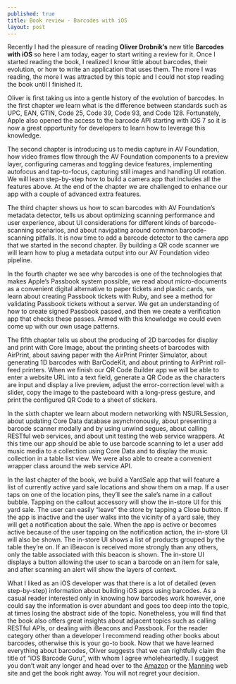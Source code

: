 ```yaml
---
published: true
title: Book review - Barcodes with iOS
layout: post
---
```

Recently I had the pleasure of reading __Oliver Drobnik’s__ new title __Barcodes with iOS__ so here I am today, eager to start writing a review for it. Once I started reading the book, I realized I know little about barcodes, their evolution, or how to write an application that uses them. The more I was reading, the more I was attracted by this topic and I could not stop reading the book until I finished it.

Oliver is first taking us into a gentle history of the evolution of barcodes. In the first chapter we learn what is the difference between standards such as UPC, EAN, GTIN, Code 25, Code 39, Code 93, and Code 128. Fortunately, Apple also opened the access to the barcode API starting with iOS 7 so it is now a great opportunity for developers to learn how to leverage this knowledge.

The second chapter is introducing us to media capture in AV Foundation, how video frames flow through the AV Foundation components to a preview layer, configuring cameras and toggling device features, implementing autofocus and tap-to-focus, capturing still images and handling UI rotation. We will learn step-by-step how to build a camera app that includes all the features above. At the end of the chapter we are challenged to enhance our app with a couple of advanced extra features.

The third chapter shows us how to scan barcodes with AV Foundation’s metadata detector, tells us about optimizing scanning performance and user experience, about UI considerations for different kinds of barcode-scanning scenarios, and about navigating around common barcode-scanning pitfalls. It is now time to add a barcode detector to the camera app that we started in the second chapter. By building a QR code scanner we will learn how to plug a metadata output into our AV Foundation video pipeline.

In the fourth chapter we see why barcodes is one of the technologies that makes Apple’s Passbook system possible, we read about micro-documents as a convenient digital alternative to paper tickets and plastic cards, we learn about creating Passbook tickets with Ruby, and see a method for validating Passbook tickets without a server. We get an understanding of how to create signed Passbook passed, and then we create a verification app that checks these passes. Armed with this knowledge we could even come up with our own usage patterns.

The fifth chapter tells us about the producing of 2D barcodes for display and print with Core Image, about the printing sheets of barcodes with AirPrint, about saving paper with the AirPrint Printer Simulator, about generating 1D barcodes with BarCodeKit, and about printing to AirPrint roll-feed printers. When we finish our QR Code Builder app we will be able to enter a website URL into a text field, generate a QR Code as the characters are input and display a live preview, adjust the error-correction level with a slider, copy the image to the pasteboard with a long-press gesture, and print the configured QR Code to a sheet of stickers.

In the sixth chapter we learn about modern networking with NSURLSession, about updating Core Data database asynchronously, about presenting a barcode scanner modally and by using unwind segues, about calling RESTful web services, and about unit testing the web service wrappers. At this time our app should be able to use barcode scanning to let a user add music media to a collection using Core Data and to display the music collection in a table list view. We were also able to create a convenient wrapper class around the web service API.

In the last chapter of the book, we build a YardSale app that will feature a list of currently active yard sale locations and show them on a map. If a user taps on one of the location pins, they’ll see the sale’s name in a callout bubble. Tapping on the callout accessory will show the in-store UI for this yard sale. The user can easily “leave” the store by tapping a Close button. If the app is inactive and the user walks into the vicinity of a yard sale, they will get a notification about the sale. When the app is active or becomes active because of the user tapping on the notification action, the in-store UI will also be shown. The in-store UI shows a list of products grouped by the table they’re on. If an iBeacon is received more strongly than any others, only the table associated with this beacon is shown. The in-store UI displays a button allowing the user to scan a barcode on an item for sale, and after scanning an alert will show the layers of context.

What I liked as an iOS developer was that there is a lot of detailed (even step-by-step) information about building iOS apps using barcodes. As a casual reader interested only in knowing how barcodes work however, one could say the information is over abundant and goes too deep into the topic, at times losing the abstract side of the topic. Nonetheless, you will find that the book also offers great insights about adjacent topics such as calling RESTful APIs, or dealing with iBeacons and Passbook. For the reader category other than a developer I recommend reading other books about barcodes, otherwise this is your go-to book. Now that we have learned everything about barcodes, Oliver suggests that we can rightfully claim the title of “iOS Barcode Guru”, with whom I agree wholeheartedly. I suggest you don’t wait any longer and head over to the [Amazon](http://www.amazon.com/dp/161729215X) or the [Manning](http://www.manning.com/drobnik/) web site and get the book right away. You will not regret your decision.